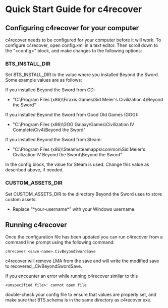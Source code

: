 # Quick Start Guide for c4recover

## Configuring c4recover for your computer

c4recover needs to be configured for your computer before it will work. To configure c4recover, open
config.xml in a text editor. Then scroll down to the "\<config\>" block, and make changes to
the following options:

### BTS_INSTALL_DIR

Set BTS_INSTALL_DIR to the value where you installed Beyond the Sword. Some example values are as
follows:

If you installed Beyond the Sword from CD:

* "C:\Program Files (x86)\Firaxis Games\Sid Meier's Civilization 4\Beyond the Sword"

If you installed Beyond the Sword from Good Old Games (GOG):

* "C:\Program Files (x86)\GOG Galaxy\Games\Civilization IV Complete\Civ4\Beyond the Sword"

If you installed Beyond the Sword from Steam:

* "C:\Program Files (x86)\Steam\steamapps\common\Sid Meier's Civilization IV Beyond the Sword\Beyond
  the Sword"

In the config block, the value for Steam is used. Change this value as described above, if needed.

### CUSTOM_ASSETS_DIR

Set CUSTOM_ASSETS_DIR to the directory Beyond the Sword uses to store custom assets.

* Replace "\*your-username\*" with your Windows username.

## Running c4recover

Once the configuration file has been updated you can run c4recover from a command line prompt using
the following command:

```
c4recover <save-name>.CivBeyondSwordSave
```
c4recover will remove LMA from the save and will write the modified save to 
recovered_<save-name>.CivBeyondSwordSave.

If you encounter an error while running c4recover similar to this
```
<unspecified file>: cannot open file
```
double-check your config file to ensure that values are properly set, and make sure that 
BTS.schema is in the same directory as c4recover.exe.